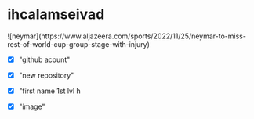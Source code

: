# ihcalamseivad
<html>
<head>
</head>
<body>
![neymar](https://www.aljazeera.com/sports/2022/11/25/neymar-to-miss-rest-of-world-cup-group-stage-with-injury)

 - [x] "github acount"

- [x] "new repository"

- [x] "first name 1st lvl h

- [x] "image"
</body>


  
</html>
